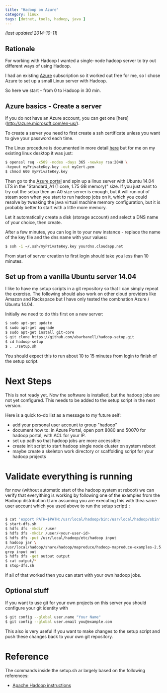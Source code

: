 ```yaml
---
title: "Hadoop on Azure"
category: linux
tags: [dotnet, tools, hadoop, java ]
---
```


_(last updated 2014-10-11_)

## Rationale

For working with Hadoop I wanted a single-node hadoop server to try out
different ways of using Hadoop.

I had an existing [Azure](http://azure.microsoft.com/en-us/) subscription
so it worked out free for me, so I chose Azure to set up a small Linux
server with Hadoop.

So here we start - from 0 to Hadoop in 30 min.

## Azure basics - Create a server

If you do not have an Azure account, you can get one [here]
(http://azure.microsoft.com/en-us/).

To create a server you need to first create a ssh certificate
unless you want to give your password each time.

The Linux procedure is documented in more detail
[here](http://azure.microsoft.com/en-us/documentation/articles/virtual-machines-linux-use-ssh-key/)
but for me on my existing linux desktop it was just:

```sh
$ openssl req -x509 -nodes -days 365 -newkey rsa:2048 \
-keyout myPrivateKey.key -out myCert.pem
$ chmod 600 myPrivateKey.key
```

Then go to the [Azure portal](https://manage.windowsazure.com) and spin
up a linux server with Ubuntu 14.04 LTS in the "Standard_A1 (1 core,
1.75 GB memory)" size. If you just want to try out the setup then an A0
size server is enough, but it will run out of steam soon when you start
to run hadoop jobs on it, which you could resolve by tweaking the java
virtual machine memory configuration, but it is probably better to start
with a little more memory.

Let it automatically create a disk (storage account) and select a DNS
name of your choice, then create.

After a few minutes, you can log in to your new instance - replace the name of the key file and the dns name with your values:

```sh
$ ssh -i ~/.ssh/myPrivateKey.key yourdns.cloudapp.net
```
From start of server creation to first login should take you 
less than 10 minutes.

## Set up from a vanilla Ubuntu server 14.04

I like to have my setup scripts in a git repository so that I can
simply repeat the exercise. The following should also work on other
cloud providers like Amazon and Rackspace but I have only tested the
combnation Azure / Ubuntu 14.04.

Initially we need to do this first on a new server: 

```sh
$ sudo apt-get update
$ sudo apt-get upgrade
$ sudo apt-get install git-core
$ git clone https://github.com/abarbanell/hadoop-setup.git
$ cd hadoop-setup
$ . ./setup.sh
```

You should expect this to run  about 10 to 15 minutes from login to
finish of the setup script.

# Next Steps

This is not ready yet. Now the software is installed, but the hadoop
jobs are not yet configured. This needs to be added to the setup script
in the next version.

Here is a quick to-do list as a message to my future self:

- add your personal user account to group "hadoop"
- document how to: in Azure Portal, open port 8080 and  50070 for hadoop portal, with ACL for your IP.
- set up path so that hadoop jobs are more accessible
- create init script to start hadoop single node cluster on system reboot
- maybe create a skeleton work directory or scaffolding script for your
hadoop projects

# Validate everything is running

for now (without automatic start of the hadoop system at reboot) we can
verify that everyithing is working by following one of the examples from
the Hadoop distribution (I am assuming you are executing this with thea
same user account which you used above to run the setup script) :

```sh

$ cat 'export PATH=$PATH:/usr/local/hadoop/bin:/usr/local/hadoop/sbin'
$ start-dfs.sh
$ hdfs dfs -mkdir /user
$ hdfs dfs -mkdir /user/<your-user-id>
$ hdfs dfs -put /usr/local/hadoop/etc/hadoop input
$ hadoop jar \
/usr/local/hadoop/share/hadoop/mapreduce/hadoop-mapreduce-examples-2.5.1.jar \
grep input out
$ hdfs dfs -get output output
$ cat output/*
$ stop-dfs.sh

```

If all of that worked then you can start with your own hadoop jobs.


## Optional stuff 

If you want to use git for your own projects on this server you should
configure your git identity with

```sh
$ git config --global user.name "Your Name"
$ git config --global user.email you@example.com
```

This also is very useful if you want to make changes to the setup script
and push these changes back to your own git repository.

# Reference

The commands inside the setup.sh ar largely based on the following references: 
- [Apache Hadoop instructions](http://hadoop.apache.org/docs/current/hadoop-project-dist/hadoop-common/SingleCluster.html)

